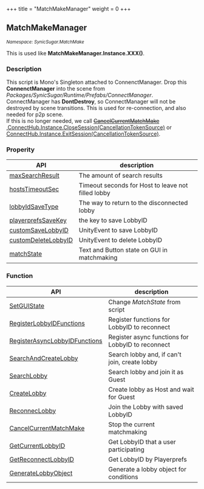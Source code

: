 +++
title = "MatchMakeManager"
weight = 0
+++

## MatchMakeManager
<small>*Namespace: SynicSugar.MatchMake*</small>

This is used like **MatchMakeManager.Instance.XXX()**.


### Description
This script is Mono's Singleton attached to ConnenctManager. Drop this **ConnenctManager** into the scene from *Packages/SynicSugar/Runtime/Prefabs/ConnectManager*. <br>
ConnectManager has **DontDestroy**, so ConnectManager will not be destroyed by scene transitions. This is used for re-connection, and also needed for p2p scene. <br>
If this is no longer needed, we call ~~[CancelCurrentMatchMake](../MatchMakeManager/cancelcurrentmatchmake)~~ ,[ConnectHub.Instance.CloseSession(CancellationTokenSource)](../../P2P/ConnectHub/exitsession) or [ConnectHub.Instance.ExitSession(CancellationTokenSource)](../../P2P/ConnectHub/exitsession).



### Properity
| API | description |
|---|---|
| [maxSearchResult](../MatchMakeManager/maxsearchresult)  | The amount of search results |
| [hostsTimeoutSec](../MatchMakeManager/hoststimeoutsec) | Timeout seconds for Host to leave not filled lobby |
| [lobbyIdSaveType](../MatchMakeManager/lobbyidsavetype) | The way to return to the disconnected lobby |
| [playerprefsSaveKey](../MatchMakeManager/playerprefssavekey) | the key to save LobbyID |
| [customSaveLobbyID](../MatchMakeManager/customsavelobbyid) | UnityEvent to save LobbyID |
| [customDeleteLobbyID](../MatchMakeManager/customdeletelobbyid) | UnityEvent to delete LobbyID |
| [matchState](../MatchMakeManager/matchstate) | Text and Button state on GUI in matchmaking |


### Function 
| API | description |
|---|---|
| [SetGUIState](../MatchMakeManager/setguistate) | Change *MatchState* from script |
| [RegisterLobbyIDFunctions](../MatchMakeManager/registerlobbyidfunctions) | Register functions for LobbyID to reconnect |
| [RegisterAsyncLobbyIDFunctions](../MatchMakeManager/registerasynclobbyidfunctions) | Register async functions for LobbyID to reconnect |
| [SearchAndCreateLobby](../MatchMakeManager/searchandcreatelobby) | Search lobby and, if can't join, create lobby |
| [SearchLobby](../MatchMakeManager/searchlobby) | Search lobby and join it as Guest |
| [CreateLobby](../MatchMakeManager/createlobby) | Create lobby as Host and wait for Guest |
| [ReconnecLobby](../MatchMakeManager/reconneclobby) | Join the Lobby with saved LobbyID |
| [CancelCurrentMatchMake](../MatchMakeManager/cancelcurrentmatchmake) | Stop the current matchmaking |
| [GetCurrentLobbyID](../MatchMakeManager/getcurrentlobbyid) | Get LobbyID that a user participating |
| [GetReconnectLobbyID](../MatchMakeManager/getreconnectlobbyid) | Get LobbyID by Playerprefs |
| [GenerateLobbyObject](../MatchMakeManager/generatelobbyobject) | Generate a lobby object for conditions |